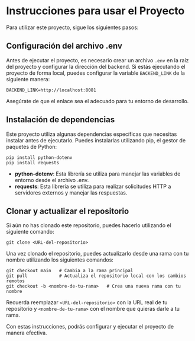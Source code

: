 # Instrucciones para usar el Proyecto

Para utilizar este proyecto, sigue los siguientes pasos:

## Configuración del archivo .env

Antes de ejecutar el proyecto, es necesario crear un archivo `.env` en la raíz del proyecto y configurar la dirección del backend. Si estás ejecutando el proyecto de forma local, puedes configurar la variable `BACKEND_LINK` de la siguiente manera:

```
BACKEND_LINK=http://localhost:8081
```

Asegúrate de que el enlace sea el adecuado para tu entorno de desarrollo.

## Instalación de dependencias

Este proyecto utiliza algunas dependencias específicas que necesitas instalar antes de ejecutarlo. Puedes instalarlas utilizando pip, el gestor de paquetes de Python:

```
pip install python-dotenv
pip install requests
```

- **python-dotenv**: Esta librería se utiliza para manejar las variables de entorno desde el archivo .env.
- **requests**: Esta librería se utiliza para realizar solicitudes HTTP a servidores externos y manejar las respuestas.

## Clonar y actualizar el repositorio

Si aún no has clonado este repositorio, puedes hacerlo utilizando el siguiente comando:

```
git clone <URL-del-repositorio>
```

Una vez clonado el repositorio, puedes actualizarlo desde una rama con tu nombre utilizando los siguientes comandos:

```
git checkout main   # Cambia a la rama principal
git pull            # Actualiza el repositorio local con los cambios remotos
git checkout -b <nombre-de-tu-rama>   # Crea una nueva rama con tu nombre
```

Recuerda reemplazar `<URL-del-repositorio>` con la URL real de tu repositorio y `<nombre-de-tu-rama>` con el nombre que quieras darle a tu rama.

Con estas instrucciones, podrás configurar y ejecutar el proyecto de manera efectiva.
